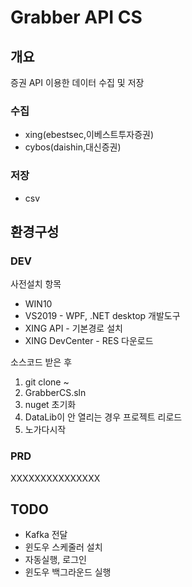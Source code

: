 Grabber API CS
==============

## 개요

증권 API 이용한 데이터 수집 및 저장

### 수집

* xing(ebestsec,이베스트투자증권)
* cybos(daishin,대신증권)

### 저장

* csv


## 환경구성

### DEV

사전설치 항목

* WIN10
* VS2019 - WPF, .NET desktop 개발도구
* XING API - 기본경로 설치
* XING DevCenter - RES 다운로드

소스코드 받은 후

1. git clone ~
2. GrabberCS.sln
3. nuget 초기화
4. DataLib이 안 열리는 경우 프로젝트 리로드
5. 노가다시작


### PRD

XXXXXXXXXXXXXXX


## TODO

* Kafka 전달
* 윈도우 스케줄러 설치
* 자동실행, 로그인
* 윈도우 백그라운드 실행
